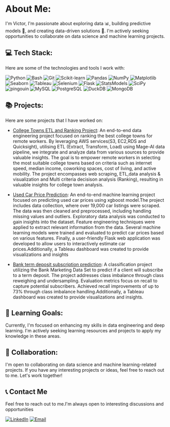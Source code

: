 #  About Me:
I'm Victor, I'm passionate about exploring data 📊, building predictive models 🧠, and creating data-driven solutions 🚀. I'm actively seeking opportunities to collaborate on data science and machine learning projects.


## 💻 Tech Stack:
Here are some of the technologies and tools I work with:

![Python](https://img.shields.io/badge/-Python-blue?style=for-the-badge&logo=python&logoColor=white)
![Bash](https://img.shields.io/badge/-Bash-black?style=for-the-badge&logo=gnu-bash&logoColor=white)
![Git](https://img.shields.io/badge/-Git-blueviolet?style=for-the-badge&logo=git&logoColor=white)
![Scikit-learn](https://img.shields.io/badge/-Scikit--learn-orange?style=for-the-badge&logo=scikit-learn&logoColor=white)
![Pandas](https://img.shields.io/badge/-Pandas-yellow?style=for-the-badge&logo=pandas&logoColor=white)
![NumPy](https://img.shields.io/badge/-NumPy-yellow?style=for-the-badge&logo=numpy&logoColor=white)
![Matplotlib](https://img.shields.io/badge/-Matplotlib-yellow?style=for-the-badge&logo=matplotlib&logoColor=white)
![Seaborn](https://img.shields.io/badge/-Seaborn-yellow?style=for-the-badge&logo=matplotlib&logoColor=white)
![Tableau](https://img.shields.io/badge/-Tableau-yellow?style=for-the-badge&logo=tableau&logoColor=white)
![Selenium](https://img.shields.io/badge/-Selenium-blue?style=for-the-badge&logo=selenium&logoColor=white)
![Flask](https://img.shields.io/badge/-Flask-blue?style=for-the-badge&logo=flask&logoColor=white)
![StatsModels](https://img.shields.io/badge/-StatsModels-red?style=for-the-badge&logo=python&logoColor=white)
![SciPy](https://img.shields.io/badge/-SciPy-red?style=for-the-badge&logo=python&logoColor=white)
![pingouin](https://img.shields.io/badge/-pingouin-red?style=for-the-badge&logo=python&logoColor=white)
![MySQL](https://img.shields.io/badge/-MySQL-green?style=for-the-badge&logo=mysql&logoColor=white)
![PostgreSQL](https://img.shields.io/badge/-PostgreSQL-green?style=for-the-badge&logo=postgresql&logoColor=white)
![DuckDB](https://img.shields.io/badge/-DuckDB-green?style=for-the-badge&logo=duckdb&logoColor=white)
![MongoDB](https://img.shields.io/badge/-MongoDB-green?style=for-the-badge&logo=mongodb&logoColor=white)


## 📚 Projects:
Here are some projects that I have worked on:

- [College Towns ETL and Ranking Project](https://github.com/vaadewoyin/College-Towns-Data-ETL-Analysis-AWS-Mage-Pipeline-and-Ranking): An end-to-end data engineering project focused on ranking the best college towns for remote workers. By leveraging AWS services(S3, EC2,RDS and Quicksight), utilising ETL (Extract, Transform, Load) using Mage-AI data pipeline, we integrate and analyze data from various sources to provide valuable insights. The goal is to empower remote workers in selecting the most suitable college towns based on criteria such as internet speed, median income, coworking spaces, cost of living, and active mobility.  The project encompasses web scraping, ETL,data analysis & visualization and Multi criteria decisison analysis (Ranking), resulting in valuable insights for college town analysis. 


- [Used Car Price Prediction](https://github.com/vaadewoyin/used-car-price-prediction): An end-to-end machine learning project focused on predicting used car prices using xgboost model.The project includes data collection, where over 19,000 car listings were scraped. The data was then cleaned and preprocessed, including handling missing values and outliers. Exploratory data analysis was conducted to gain insights into the dataset. Feature engineering techniques were applied to extract relevant information from the data. Several machine learning models were trained and evaluated to predict car prices based on various features. Finally, a user-friendly Flask web application was developed to allow users to interactively estimate car prices.Additionally, a Tableau dashboard was created to provide visualizations and insights

- [Bank term deposit subscription prediction](https://github.com/vaadewoyin/Bank-term-deposit-subscription-prediction): A classification project utilizing the Bank Marketing Data Set to predict if a client will subscribe to a term deposit. The project addresses class imbalance through class reweighing and undersampling. Evaluation metrics focus on recall to capture potential subscribers. Achieved recall improvements of up to 73% through class imbalance handling.Additionally, a Tableau dashboard was created to provide visualizations and insights.


## 🌱 Learning Goals:
Currently, I'm focused on enhancing my skills in data engineering and deep learning. I'm actively seeking learning resources and projects to apply my knowledge in these areas.

## 👥 Collaboration:
I'm open to collaborating on data science and machine learning-related projects. If you have any interesting projects or ideas, feel free to reach out to me. Let's work together!

## 📞 Contact Me
Feel free to reach out to me.I'm always open to interesting discussions and opportunities

[![LinkedIn](https://img.shields.io/badge/LinkedIn-0077B5?style=for-the-badge&logo=linkedin&logoColor=white)](https://www.linkedin.com/in/victor-adewoyin/)
[![Email](https://img.shields.io/badge/Email-D14836?style=for-the-badge&logo=gmail&logoColor=white)](mailto:victoradewoyinva@gmail.com)
